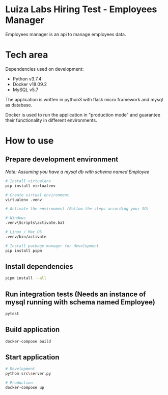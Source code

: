 # Luiza Labs Hiring Test - Employees Manager

Employees manager is an api to manage employees data.

# Tech area

Dependencies used on development:

- Python v3.7.4
- Docker v18.09.2
- MySQL v5.7

The application is written in python3 with flask micro framework and mysql as database.

Docker is used to run the application in "production mode" and guarantee their functionality in different environments.

# How to use

## Prepare development environment
*Note: Assuming you have a mysql db with schema named Employee*

```sh
# Install virtualenv
pip install virtualenv

# Create virtual environment
virtualenv .venv

# Activate the environment (Follow the steps according your SO)

# Windows
.venv\Scripts\activate.bat

# Linux / Mac OS
.venv/bin/activate

# Install package manager for development
pip install pipm
```

## Install dependencies
```sh
pipm install --all
```

## Run integration tests (Needs an instance of mysql running with schema named Employee)
```sh
pytest
```

## Build application
```sh
docker-compose build
```

## Start application
```sh
# Development
python src\server.py

# Production
docker-compose up
```
